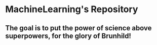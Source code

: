 # MachineLearning's Repository


## The goal is to put the power of science above superpowers, for the glory of Brunhild!
